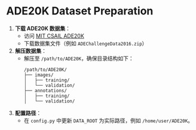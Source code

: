 # ADE20K Dataset Preparation

1. **下载 ADE20K 数据集**：
   - 访问 [MIT CSAIL ADE20K](https://groups.csail.mit.edu/vision/datasets/ADE20K/)
   - 下载数据集文件（例如 `ADEChallengeData2016.zip`）
2. **解压数据集**：
   - 解压至 `/path/to/ADE20K`，确保目录结构如下：
     ```
     /path/to/ADE20K/
     ├── images/
     │   ├── training/
     │   └── validation/
     ├── annotations/
     │   ├── training/
     │   └── validation/
     ```
3. **配置路径**：
   - 在 `config.py` 中更新 `DATA_ROOT` 为实际路径，例如 `/home/user/ADE20K`。